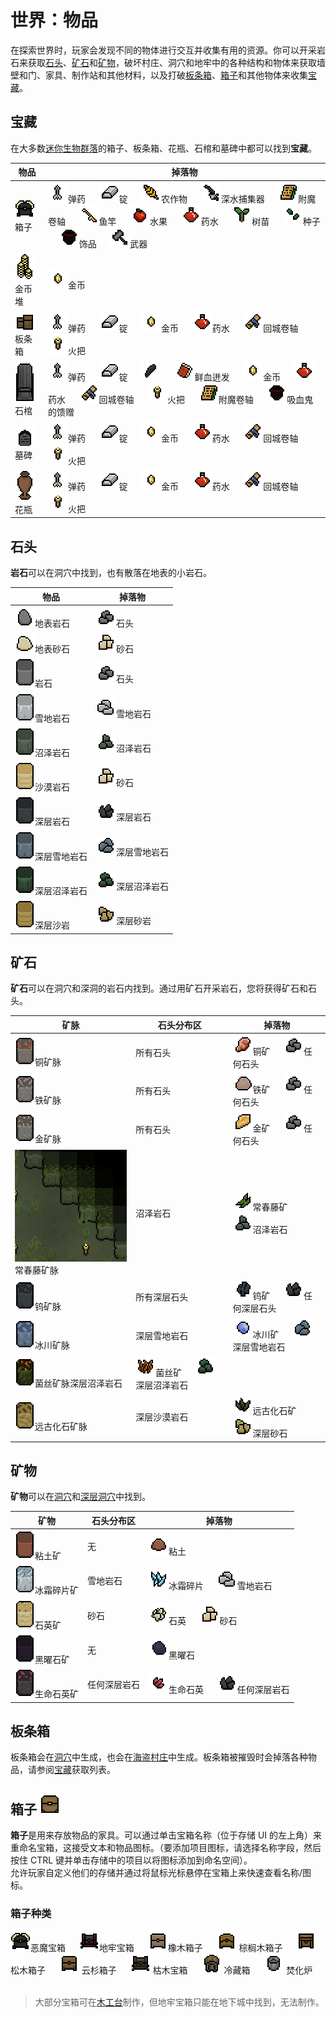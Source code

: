 # 世界：物品
在探索世界时，玩家会发现不同的物体进行交互并收集有用的资源。你可以开采岩石来获取[石头](#石头)、[矿石](#矿石)和[矿物](#矿物)，破坏村庄、洞穴和地牢中的各种结构和物体来获取墙壁和门、家具、制作站和其他材料，以及打破[板条箱](#板条箱)、[箱子](#箱子)和其他物体来收集[宝藏](#宝藏)。

## 宝藏
在大多数[迷你生物群落](Mini_Biomes.md)的箱子、板条箱、花瓶、石棺和墓碑中都可以找到**宝藏**。

|<center>物品</center>|<center>掉落物</center>|
|----|----|
|![](*/../../../images/web/Chests.gif)箱子|![](*/../../../images/web/Iron_Arrow.png)弹药 &emsp; ![](*/../../../images/web/Iron_Bar.png)锭 &emsp; ![](*/../../../images/web/Wheat.png)农作物 &emsp; ![](*/../../../images/web/Depths_Catcher.png)深水捕集器 &emsp; ![](*/../../../images/web/Enchanting_Scroll.gif)附魔卷轴 &emsp; ![](*/../../../images/web/Gold_Fishing_Rod.png)鱼竿 &emsp; ![](*/../../../images/web/Apple.png)水果 &emsp; ![](*/../../../images/web/Health_Potion.png)药水 &emsp; ![](*/../../../images/web/Any_Sapling.gif)树苗 &emsp; ![](*/../../../images/web/Grass_Seeds.png)种子 &emsp; ![](*/../../../images/web/Vampires_Gift.png)饰品 &emsp; ![](*/../../../images/web/Heavy_Hammer.png)武器|
|![](*/../../../images/web/Coin_Stacks.png)金币堆|![](*/../../../images/web/Coins.png)金币|
|![](*/../../../images/web/Crates.gif)板条箱|![](*/../../../images/web/Iron_Arrow.png)弹药 &emsp; ![](*/../../../images/web/Iron_Bar.png)锭 &emsp; ![](*/../../../images/web/Coins.png)金币 &emsp; ![](*/../../../images/web/Health_Potion.png)药水 &emsp; ![](*/../../../images/web/Recall_Scroll.png)回城卷轴 &emsp; ![](*/../../../images/web/Torch.png)火把|
|![](*/../../../images/web/Stone_Coffin.png)石棺|![](*/../../../images/web/Iron_Arrow.png)弹药 &emsp; ![](*/../../../images/web/Iron_Bar.png)锭 &emsp; ![](*/../../../images/web/Bat_Wing.png) &emsp; ![](*/../../../images/web/Blood_Bolt.png)鲜血迸发 &emsp; ![](*/../../../images/web/Coins.png)金币 &emsp; ![](*/../../../images/web/Health_Potion.png)药水 &emsp; ![](*/../../../images/web/Recall_Scroll.png)回城卷轴 &emsp; ![](*/../../../images/web/Torch.png)火把 &emsp; ![](*/../../../images/web/Enchanting_Scroll.gif)附魔卷轴 &emsp; ![](*/../../../images/web/Vampires_Gift.png)吸血鬼的馈赠|
|![](*/../../../images/web/Grave_Stones.gif)墓碑|![](*/../../../images/web/Iron_Arrow.png)弹药 &emsp; ![](*/../../../images/web/Iron_Bar.png)锭 &emsp; ![](*/../../../images/web/Coins.png)金币 &emsp; ![](*/../../../images/web/Health_Potion.png)药水 &emsp; ![](*/../../../images/web/Recall_Scroll.png)回城卷轴 &emsp; ![](*/../../../images/web/Torch.png)火把|
|![](*/../../../images/web/Vases.gif)花瓶|![](*/../../../images/web/Iron_Arrow.png)弹药 &emsp; ![](*/../../../images/web/Iron_Bar.png)锭 &emsp; ![](*/../../../images/web/Coins.png)金币 &emsp; ![](*/../../../images/web/Health_Potion.png)药水 &emsp; ![](*/../../../images/web/Recall_Scroll.png)回城卷轴 &emsp; ![](*/../../../images/web/Torch.png)火把|

## 石头
**岩石**可以在洞穴中找到，也有散落在地表的小岩石。

|<center>物品</center>|<center>掉落物</center>|
|----|----|
|![](*/../../../images/web/Surface_Rock.png)地表岩石|![](*/../../../images/web/Stone.png)石头|
|![](*/../../../images/web/Sandstone_Surface_Rock.png)地表砂石|![](*/../../../images/web/Sandstone.png)砂石|
|![](*/../../../images/web/Rock.png)岩石|![](*/../../../images/items/stone.png)石头|
|![](*/../../../images/web/Snow_Rock.png)雪地岩石|![](*/../../../images/web/Snow_Stone.png)雪地岩石|
|![](*/../../../images/web/Swamp_Rock.png)沼泽岩石|![](*/../../../images/web/Swamp_Stone.png)沼泽岩石|
|![](*/../../../images/web/Sandstone_Rock.png)沙漠岩石|![](*/../../../images/items/sandstone.png)砂石|
|![](*/../../../images/web/Deep_Rock.png)深层岩石|![](*/../../../images/web/Deep_Stone.png)深层岩石|
|![](*/../../../images/web/Deep_Snow_Rock.png)深层雪地岩石|![](*/../../../images/web/Deep_Snow_Stone.png)深层雪地岩石|
|![](*/../../../images/web/Deep_Swamp_Rock.png)深层沼泽岩石|![](*/../../../images/web/Deep_Swamp_Stone.png)深层沼泽岩石|
|![](*/../../../images/web/Deep_Sandstone_Rock.png)深层沙岩|![](*/../../../images/web/Deep_Sandstone.png)深层砂岩|

## 矿石
**矿石**可以在洞穴和深洞的岩石内找到。通过用矿石开采岩石，您将获得矿石和石头。

|<center>矿脉</center>|<center>石头分布区</center>|<center>掉落物</center>|
|----|----|----|
|![](*/../../../images/web/Rocks_With_Copper_Ore.gif)铜矿脉|所有石头|![](*/../../../images/web/Copper_Ore.png)铜矿 &emsp; ![](*/../../../images/web/Any_Stone.gif)任何石头|
|![](*/../../../images/web/Rocks_With_Iron_Ore.gif)铁矿脉|所有石头|![](*/../../../images/web/Iron_Ore.png)铁矿 &emsp; ![](*/../../../images/web/Any_Stone.gif)任何石头|
|![](*/../../../images/web/Rocks_With_Gold_Ore.gif)金矿脉|所有石头|![](*/../../../images/web/Gold_Ore.png)金矿 &emsp; ![](*/../../../images/web/Any_Stone.gif)任何石头|
|![](*/../../../images/web/Ivy_Ore_Rocks.png)常春藤矿脉|沼泽岩石|![](*/../../../images/web/Ivy_Ore.png)常春藤矿 &emsp; ![](*/../../../images/web/Swamp_Stone.png)沼泽岩石|
|![](*/../../../images/web/Rocks_With_Tungsten_Ore.gif)钨矿脉|所有深层石头|![](*/../../../images/web/Tungsten_Ore.png)钨矿 &emsp; ![](*/../../../images/web/Any_Deep_Stone.gif)任何深层石头|
|![](*/../../../images/web/Rocks_With_Glacial_Ore.png)冰川矿脉|深层雪地岩石|![](*/../../../images/web/Glacial_Ore.png)冰川矿 &emsp; ![](*/../../../images/web/Deep_Snow_Stone.png)深层雪地岩石|
|![](*/../../../images/web/Rocks_With_Mycelium_Ore.png)菌丝矿脉深层沼泽岩石|![](*/../../../images/web/Myceliumore.png)菌丝矿 &emsp; ![](*/../../../images/web/Deep_Swamp_Stone.png)深层沼泽岩石|
|![](*/../../../images/web/Rocks_With_Ancient_Fossil_Ore.png)远古化石矿脉|深层沙漠岩石|![](*/../../../images/web/Ancient_Fossil_Ore.png)远古化石矿 &emsp; ![](*/../../../images/web/Deep_Sandstone.png)深层砂石|

## 矿物
**矿物**可以在[洞穴](Caves.md)和[深层洞穴](Caves.md#深层森林洞穴)中找到。

|<center>矿物</center>|<center>石头分布区</center>|<center>掉落物</center>|
|----|----|----|
|![](*/../../../images/web/Clay_Rock.png)粘土矿|无|![](*/../../../images/web/Clay.png)粘土|
|![](*/../../../images/web/Rocks_With_Frost_Shard.png)冰霜碎片矿|雪地岩石|![](*/../../../images/web/Frost_Shard.png)冰霜碎片 &emsp; ![](*/../../../images/web/Snow_Stone.png)雪地岩石|
|![](*/../../../images/web/Rocks_With_Quartz.png)石英矿|砂石|![](*/../../../images/web/Quartz.png)石英 &emsp; ![](*/../../../images/web/Sandstone.png)砂石|
|![](*/../../../images/web/Obsidian_Rock.png)黑曜石矿|无|![](*/../../../images/web/Obsidian.png)黑曜石|
|![](*/../../../images/web/Rocks_With_Life_Quartz.gif)生命石英矿|任何深层岩石|![](*/../../../images/web/Life_Quartz.png)生命石英 &emsp; ![](*/../../../images/web/Any_Deep_Stone.gif)任何深层岩石|

## 板条箱
板条箱会在[洞穴](Caves.md)中生成，也会在[海盗村庄](Pirate_Village.md)中生成。板条箱被摧毁时会掉落各种物品，请参阅[宝藏](#宝藏)获取列表。

## 箱子 ![](*/../../../images/web/Any_Chest.gif)
**箱子**是用来存放物品的家具。可以通过单击宝箱名称（位于存储 UI 的左上角）来重命名宝箱，这接受文本和物品图标。（要添加项目图标，请选择名称字段，然后按住 CTRL 键并单击存储中的项目以将图标添加到命名空间）。<br>
允许玩家自定义他们的存储并通过将鼠标光标悬停在宝箱上来快速查看名称/图标。
### 箱子种类

![](*/../../../images/web/Demon_Chest.png)恶魔宝箱 &emsp; ![](*/../../../images/web/Dungeon_Chest.png)地牢宝箱 &emsp; ![](*/../../../images/web/Oak_Chest.png)橡木箱子 &emsp; ![](*/../../../images/web/Palm_Chest.png) 棕榈木箱子 &emsp; ![](*/../../../images/web/Pine_Chest.png) 松木箱子 &emsp; ![](*/../../../images/web/Spruce_Chest.png) 云杉箱子 &emsp; ![](*/../../../images/items/deadwoodchest.png) 枯木宝箱 &emsp; ![](*/../../../images/items/coolingbox.png) 冷藏箱 &emsp; ![](*/../../../images/items/incinerator.png) 焚化炉<br><br>

>大部分宝箱可在[木工台]()制作，但地牢宝箱只能在地下城中找到，无法制作。
